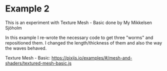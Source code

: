 # Example 2

This is an experiment with Texture Mesh - Basic done by My Mikkelsen Sjöholm

In this example I re-wrote the necessary code to get three "worms" and repositioned them. I changed the length/thickness of them and also the way the waves behaved. 

Texture Mesh - Basic: https://pixijs.io/examples/#/mesh-and-shaders/textured-mesh-basic.js

